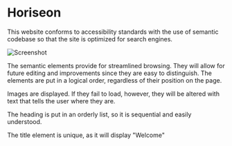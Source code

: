 # Horiseon

This website conforms to  accessibility standards with the use of semantic codebase so that the site is optimized for search engines.

![Screenshot](https://user-images.githubusercontent.com/89227607/131276525-125c6888-1402-4b44-97ce-9bef0aebc853.png)


The semantic elements provide for streamlined browsing. They will allow for future editing and improvements since they are easy to distinguish. The elements are put in a logical order, regardless of their position on the page.

Images are displayed. If they fail to load, however, they will be altered with text that tells the user where they are.

The heading is put in an orderly list, so it is sequential and easily understood.

The title element is unique, as it will display "Welcome"
